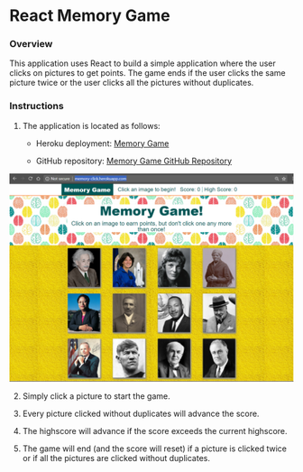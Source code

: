 # React Memory Game

### Overview

This application uses React to build a simple application where the user clicks on pictures to get points. The game ends if the user clicks the same picture twice or the user clicks all the pictures without duplicates.

### Instructions

1. The application is located as follows:

   * Heroku deployment: [Memory Game](https://memory-click.herokuapp.com/)

   * GitHub repository: [Memory Game GitHub Repository](https://github.com/bpzimmerman/memory)

![Memory Game Screenshot](readme-media/memory.PNG)

2. Simply click a picture to start the game.

3. Every picture clicked without duplicates will advance the score.

4. The highscore will advance if the score exceeds the current highscore.

5. The game will end (and the score will reset) if a picture is clicked twice or if all the pictures are clicked without duplicates.